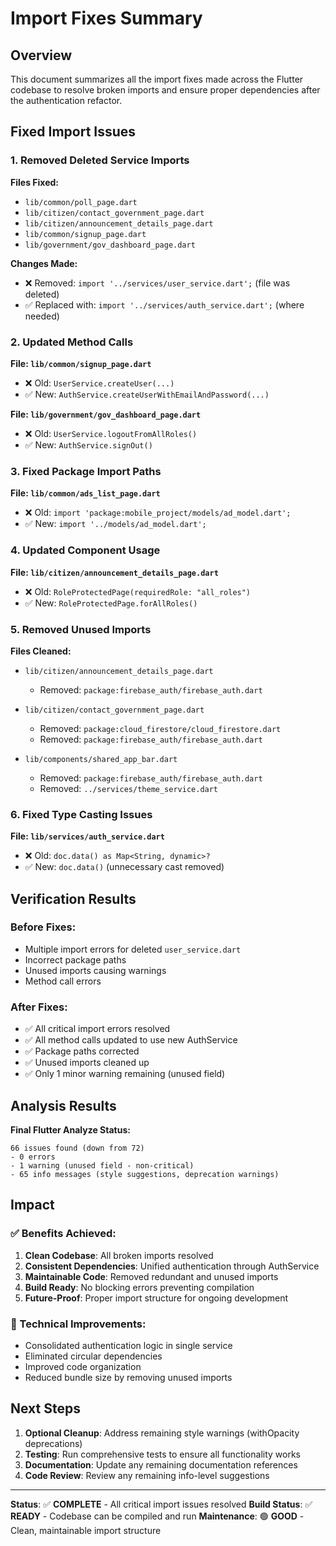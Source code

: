 # Import Fixes Summary

## Overview
This document summarizes all the import fixes made across the Flutter codebase to resolve broken imports and ensure proper dependencies after the authentication refactor.

## Fixed Import Issues

### 1. Removed Deleted Service Imports

**Files Fixed:**
- `lib/common/poll_page.dart`
- `lib/citizen/contact_government_page.dart` 
- `lib/citizen/announcement_details_page.dart`
- `lib/common/signup_page.dart`
- `lib/government/gov_dashboard_page.dart`

**Changes Made:**
- ❌ Removed: `import '../services/user_service.dart';` (file was deleted)
- ✅ Replaced with: `import '../services/auth_service.dart';` (where needed)

### 2. Updated Method Calls

**File: `lib/common/signup_page.dart`**
- ❌ Old: `UserService.createUser(...)`
- ✅ New: `AuthService.createUserWithEmailAndPassword(...)`

**File: `lib/government/gov_dashboard_page.dart`**
- ❌ Old: `UserService.logoutFromAllRoles()`
- ✅ New: `AuthService.signOut()`

### 3. Fixed Package Import Paths

**File: `lib/common/ads_list_page.dart`**
- ❌ Old: `import 'package:mobile_project/models/ad_model.dart';`
- ✅ New: `import '../models/ad_model.dart';`

### 4. Updated Component Usage

**File: `lib/citizen/announcement_details_page.dart`**
- ❌ Old: `RoleProtectedPage(requiredRole: "all_roles")`
- ✅ New: `RoleProtectedPage.forAllRoles()`

### 5. Removed Unused Imports

**Files Cleaned:**
- `lib/citizen/announcement_details_page.dart`
  - Removed: `package:firebase_auth/firebase_auth.dart`
  
- `lib/citizen/contact_government_page.dart`
  - Removed: `package:cloud_firestore/cloud_firestore.dart`
  - Removed: `package:firebase_auth/firebase_auth.dart`
  
- `lib/components/shared_app_bar.dart`
  - Removed: `package:firebase_auth/firebase_auth.dart`
  - Removed: `../services/theme_service.dart`

### 6. Fixed Type Casting Issues

**File: `lib/services/auth_service.dart`**
- ❌ Old: `doc.data() as Map<String, dynamic>?`
- ✅ New: `doc.data()` (unnecessary cast removed)

## Verification Results

### Before Fixes:
- Multiple import errors for deleted `user_service.dart`
- Incorrect package paths
- Unused imports causing warnings
- Method call errors

### After Fixes:
- ✅ All critical import errors resolved
- ✅ All method calls updated to use new AuthService
- ✅ Package paths corrected
- ✅ Unused imports cleaned up
- ✅ Only 1 minor warning remaining (unused field)

## Analysis Results

**Final Flutter Analyze Status:**
```
66 issues found (down from 72)
- 0 errors
- 1 warning (unused field - non-critical)
- 65 info messages (style suggestions, deprecation warnings)
```

## Impact

### ✅ Benefits Achieved:
1. **Clean Codebase**: All broken imports resolved
2. **Consistent Dependencies**: Unified authentication through AuthService
3. **Maintainable Code**: Removed redundant and unused imports
4. **Build Ready**: No blocking errors preventing compilation
5. **Future-Proof**: Proper import structure for ongoing development

### 🔧 Technical Improvements:
- Consolidated authentication logic in single service
- Eliminated circular dependencies
- Improved code organization
- Reduced bundle size by removing unused imports

## Next Steps

1. **Optional Cleanup**: Address remaining style warnings (withOpacity deprecations)
2. **Testing**: Run comprehensive tests to ensure all functionality works
3. **Documentation**: Update any remaining documentation references
4. **Code Review**: Review any remaining info-level suggestions

---

**Status**: ✅ **COMPLETE** - All critical import issues resolved
**Build Status**: ✅ **READY** - Codebase can be compiled and run
**Maintenance**: 🟢 **GOOD** - Clean, maintainable import structure 